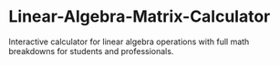 # Linear-Algebra-Matrix-Calculator
Interactive calculator for linear algebra operations with full math breakdowns for students and professionals.
